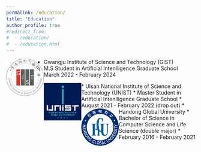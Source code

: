 ```yaml
---
permalink: /education/
title: "Education"
author_profile: true
#redirect_from: 
#  - /education/
#  - /education.html
---
```


<img align="left" src="./../images/gist.jpg" height="100x" width="100px"> 

* Gwangju Institute of Science and Technology (GIST)
  * M.S Student in Artificial Intenlligence Graduate School
  * March 2022 - February 2024

<img align="left" src="./../images/unist.png" height="100x" width="100px">
* Ulsan National Institute of Science and Technology (UNIST)
  * Master Student in Artificial Intenlligence Graduate School
  * August 2021 - February 2022 (drop out)

<img align="left" src="./../images/hgu.png" height="100x" width="100px">
* Handong Global University
  * Bachelor of Science in Computer Science and Life Science (double major)
  * February 2016 - February 2021


